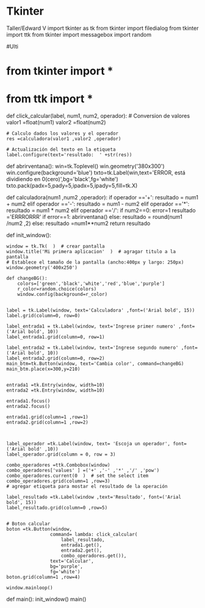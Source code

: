 # Tkinter
Taller/Edward V
import tkinter as tk
from tkinter import filedialog
from tkinter import ttk
from tkinter import messagebox
import random

#Ulti

# from tkinter import *
# from ttk import *
def click_calcular(label, num1, num2, operador):
    # Conversion de valores
    valor1 =float(num1)
    valor2 =float(num2)

    # Calculo dados los valores y el operador
    res =calculadora(valor1 ,valor2 ,operador)

    # Actualización del texto en la etiqueta
    label.configure(text='resultado:  ' +str(res))
def abrirventana():
    win=tk.Toplevel()
    win.geometry('380x300')
    win.configure(background='blue')
    txto=tk.Label(win,text='ERROR, está dividiendo en 0(cero)',bg='black',fg='white')
    txto.pack(padx=5,pady=5,ipadx=5,ipady=5,fill=tk.X)


def calculadora(num1 ,num2 ,operador):
    if operador =='+':
        resultado = num1 + num2
    elif operador =='-':
        resultado = num1 - num2
    elif operador =='*':
        resultado = num1 * num2
    elif operador =='/':
        if num2==0:
            error=1
            resultado ='ERRRORRR'
            if error==1:
                abrirventana()
        else:
            resultado = round(num1 /num2 ,2)
    else:
        resultado =num1**num2
    return resultado


def init_window():

    window = tk.Tk(  )  # crear pantalla
    window.title('Mi primera aplicacion'  )  # agragar titulo a la pantalla
    # Establece el tamaño de la pantalla (ancho:400px y largo: 250px)
    window.geometry('400x250')

    def changeBG():
        colors=['green','black','white','red','blue','purple']
        r_color=random.choice(colors)
        window.config(background=r_color)


    label = tk.Label(window, text='Calculadora' ,font=('Arial bold', 15))
    label.grid(column=0, row=0)

    label_entrada1 = tk.Label(window, text='Ingrese primer numero' ,font=('Arial bold', 10))
    label_entrada1.grid(column=0, row=1)

    label_entrada2 = tk.Label(window, text='Ingrese segundo numero' ,font=('Arial bold', 10))
    label_entrada2.grid(column=0, row=2)
    main_btm=tk.Button(window, text='Cambia color', command=changeBG)
    main_btm.place(x=300,y=210)


    entrada1 =tk.Entry(window, width=10)
    entrada2 =tk.Entry(window, width=10)

    entrada1.focus()
    entrada2.focus()

    entrada1.grid(column=1 ,row=1)
    entrada2.grid(column=1 ,row=2)



    label_operador =tk.Label(window, text= 'Escoja un operador', font=('Arial bold' ,10))
    label_operador.grid(column = 0, row = 3)

    combo_operadores =ttk.Combobox(window)
    combo_operadores['values' ] =('+' ,'-' ,'*' ,'/' ,'pow')
    combo_operadores.current(0  )  # set the select item
    combo_operadores.grid(column=1 ,row=3)
    # agregar etiqueta para mostar el resultado de la operación

    label_resultado =tk.Label(window ,text='Resultado', font=('Arial bold', 15))
    label_resultado.grid(column=0 ,row=5)


    # Boton calcular
    boton =tk.Button(window,
                    command= lambda: click_calcular(
                        label_resultado,
                        entrada1.get(),
                        entrada2.get(),
                        combo_operadores.get()),
                    text='Calcular',
                    bg='purple',
                    fg='white')
    boton.grid(column=1 ,row=4)

    window.mainloop()
def main():
    init_window()
main()
